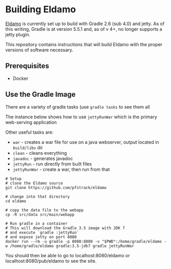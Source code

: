 # Building Eldamo

[Eldamo](https://github.com/pfstrack/eldamo) is currently set up to build with Gradle 2.6 (sub 4.0) and 
jetty. As of this writing, Gradle is at version 5.5.1 and, as of v 4+, no longer supports a jetty plugin.

This repository contains instructions that will build Eldamo with the proper versions of software necessary.

## Prerequisites

* Docker


## Use the Gradle Image

There are a variety of gradle tasks (use `gradle tasks` to see them all

The instance below shows how to use `jettyRunWar` which is the primary web-serving application

Other useful tasks are:

* `war` - creates a war file for use on a java webserver, output located in `build/libs` dir
* `clean` - cleans everything
* `javadoc` - generates javadoc
* `jettyRun` - run directly from built files
* `jettyRunWar` - create a war, then run from that

```
# Setup
# clone the Eldamo source
git clone https://github.com/pfstrack/eldamo

# change into that directory
cd eldamo

# copy the data file to the webapp
cp -R src/data src/main/webapp

# Run gradle in a container
# This will download the Gradle 3.5 image with JDK 7
# and execute `gradle :jettyRun`
# and expose jetty on port 8080
docker run --rm -u gradle -p 8080:8080 -v "$PWD":/home/gradle/eldamo -w /home/gradle/eldamo gradle:3.5-jdk7 gradle jettyRunWar

```

You should then be able to go to localhost:8080/eldamo or localhost:8080/pub/eldamo to see the site.



